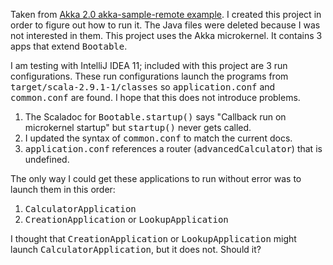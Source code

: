 Taken from [Akka 2.0 akka-sample-remote example](https://github.com/akka/akka/tree/master/akka-samples/akka-sample-remote).
I created this project in order to figure out how to run it.
The Java files were deleted because I was not interested in them.
This project uses the Akka microkernel. It contains 3 apps that extend <tt>Bootable</tt>. 

I am testing with IntelliJ IDEA 11; included with this project are 3 run configurations. 
These run configurations launch the programs from <tt>target/scala-2.9.1-1/classes</tt> so <tt>application.conf</tt> and <tt>common.conf</tt> are found.
I hope that this does not introduce problems.

1.  The Scaladoc for <tt>Bootable.startup()</tt> says "Callback run on microkernel startup" but <tt>startup()</tt> never gets called.
2.  I updated the syntax of <tt>common.conf</tt> to match the current docs.
3.  <tt>application.conf</tt> references a router (<tt>advancedCalculator</tt>) that is undefined.

The only way I could get these applications to run without error was to launch them in this order:

1. <tt>CalculatorApplication</tt>
2. <tt>CreationApplication</tt> or <tt>LookupApplication</tt>

I thought that <tt>CreationApplication</tt> or <tt>LookupApplication</tt> might launch <tt>CalculatorApplication</tt>, but it does not. Should it?
